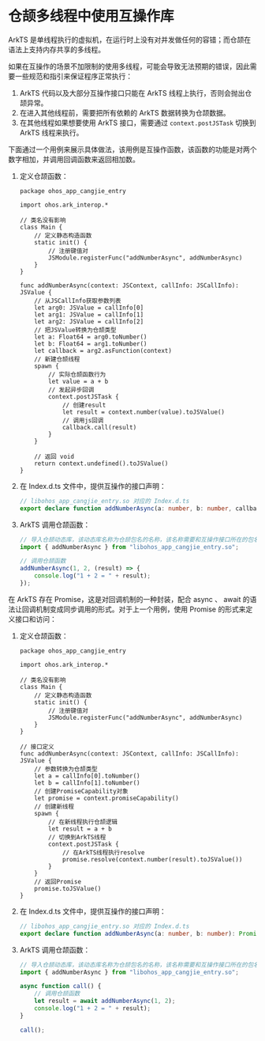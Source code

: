 # 仓颉多线程中使用互操作库

ArkTS 是单线程执行的虚拟机，在运行时上没有对并发做任何的容错；而仓颉在语法上支持内存共享的多线程。

如果在互操作的场景不加限制的使用多线程，可能会导致无法预期的错误，因此需要一些规范和指引来保证程序正常执行：

1. ArkTS 代码以及大部分互操作接口只能在 ArkTS 线程上执行，否则会抛出仓颉异常。
2. 在进入其他线程前，需要把所有依赖的 ArkTS 数据转换为仓颉数据。
3. 在其他线程如果想要使用 ArkTS 接口，需要通过 `context.postJSTask` 切换到 ArkTS 线程来执行。

下面通过一个用例来展示具体做法，该用例是互操作函数，该函数的功能是对两个数字相加，并调用回调函数来返回相加数。

1. 定义仓颉函数：

    ```cangjie
    package ohos_app_cangjie_entry

    import ohos.ark_interop.*

    // 类名没有影响
    class Main {
        // 定义静态构造函数
        static init() {
            // 注册键值对
            JSModule.registerFunc("addNumberAsync", addNumberAsync)
        }
    }

    func addNumberAsync(context: JSContext, callInfo: JSCallInfo): JSValue {
        // 从JSCallInfo获取参数列表
        let arg0: JSValue = callInfo[0]
        let arg1: JSValue = callInfo[1]
        let arg2: JSValue = callInfo[2]
        // 把JSValue转换为仓颉类型
        let a: Float64 = arg0.toNumber()
        let b: Float64 = arg1.toNumber()
        let callback = arg2.asFunction(context)
        // 新建仓颉线程
        spawn {
            // 实际仓颉函数行为
            let value = a + b
            // 发起异步回调
            context.postJSTask {
                // 创建result
                let result = context.number(value).toJSValue()
                // 调用js回调
                callback.call(result)
            }
        }

        // 返回 void
        return context.undefined().toJSValue()
    }
    ```

2. 在 Index.d.ts 文件中，提供互操作的接口声明：

    ```typescript
    // libohos_app_cangjie_entry.so 对应的 Index.d.ts
    export declare function addNumberAsync(a: number, b: number, callback: (result: number) => void): void;
    ```

3. ArkTS 调用仓颉函数：

    ```typescript
    // 导入仓颉动态库，该动态库名称为仓颉包名的名称，该名称需要和互操作接口所在的包名一致
    import { addNumberAsync } from "libohos_app_cangjie_entry.so";

    // 调用仓颉函数
    addNumberAsync(1, 2, (result) => {
        console.log("1 + 2 = " + result);
    });
    ```

在 ArkTS 存在 Promise，这是对回调机制的一种封装，配合 async 、 await 的语法让回调机制变成同步调用的形式。对于上一个用例，使用 Promise 的形式来定义接口和访问：

1. 定义仓颉函数：

    ```cangjie
    package ohos_app_cangjie_entry

    import ohos.ark_interop.*

    // 类名没有影响
    class Main {
        // 定义静态构造函数
        static init() {
            // 注册键值对
            JSModule.registerFunc("addNumberAsync", addNumberAsync)
        }
    }

    // 接口定义
    func addNumberAsync(context: JSContext, callInfo: JSCallInfo): JSValue {
        // 参数转换为仓颉类型
        let a = callInfo[0].toNumber()
        let b = callInfo[1].toNumber()
        // 创建PromiseCapability对象
        let promise = context.promiseCapability()
        // 创建新线程
        spawn {
            // 在新线程执行仓颉逻辑
            let result = a + b
            // 切换到ArkTS线程
            context.postJSTask {
                // 在ArkTS线程执行resolve
                promise.resolve(context.number(result).toJSValue())
            }
        }
        // 返回Promise
        promise.toJSValue()
    }
    ```

2. 在 Index.d.ts 文件中，提供互操作的接口声明：

    ```typescript
    // libohos_app_cangjie_entry.so 对应的 Index.d.ts
    export declare function addNumberAsync(a: number, b: number): Promise<number>;
    ```

3. ArkTS 调用仓颉函数：

    ```typescript
    // 导入仓颉动态库，该动态库名称为仓颉包名的名称，该名称需要和互操作接口所在的包名一致
    import { addNumberAsync } from "libohos_app_cangjie_entry.so";

    async function call() {
        // 调用仓颉函数
        let result = await addNumberAsync(1, 2);
        console.log("1 + 2 = " + result);
    }

    call();
    ```
